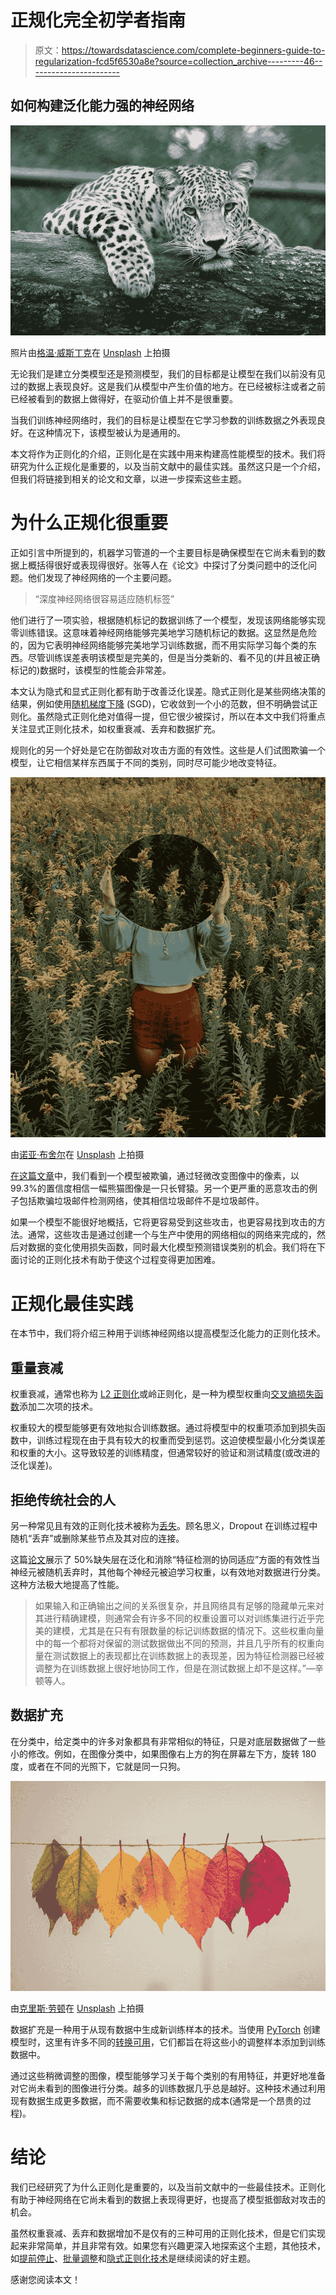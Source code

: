 # 正规化完全初学者指南

> 原文：<https://towardsdatascience.com/complete-beginners-guide-to-regularization-fcd5f6530a8e?source=collection_archive---------46----------------------->

## 如何构建泛化能力强的神经网络

![](img/9a337ba1a3f0c097536cf5b5881ad591.png)

照片由[格温·威斯丁克](https://unsplash.com/@aboeka)在 [Unsplash](https://unsplash.com/photos/I3C1sSXj1i8) 上拍摄

无论我们是建立分类模型还是预测模型，我们的目标都是让模型在我们以前没有见过的数据上表现良好。这是我们从模型中产生价值的地方。在已经被标注或者之前已经被看到的数据上做得好，在驱动价值上并不是很重要。

当我们训练神经网络时，我们的目标是让模型在它学习参数的训练数据之外表现良好。在这种情况下，该模型被认为是通用的。

本文将作为正则化的介绍，正则化是在实践中用来构建高性能模型的技术。我们将研究为什么正规化是重要的，以及当前文献中的最佳实践。虽然这只是一个介绍，但我们将链接到相关的论文和文章，以进一步探索这些主题。

# 为什么正规化很重要

正如引言中所提到的，机器学习管道的一个主要目标是确保模型在它尚未看到的数据上概括得很好或表现得很好。张等人在《论文》中探讨了分类问题中的泛化问题。他们发现了神经网络的一个主要问题。

> “深度神经网络很容易适应随机标签”

他们进行了一项实验，根据随机标记的数据训练了一个模型，发现该网络能够实现零训练错误。这意味着神经网络能够完美地学习随机标记的数据。这显然是危险的，因为它表明神经网络能够完美地学习训练数据，而不用实际学习每个类的东西。尽管训练误差表明该模型是完美的，但是当分类新的、看不见的(并且被正确标记的)数据时，该模型的性能会非常差。

本文认为隐式和显式正则化都有助于改善泛化误差。隐式正则化是某些网络决策的结果，例如使用[随机梯度下降](https://en.wikipedia.org/wiki/Stochastic_gradient_descent) (SGD)，它收敛到一个小的范数，但不明确尝试正则化。虽然隐式正则化绝对值得一提，但它很少被探讨，所以在本文中我们将重点关注显式正则化技术，如权重衰减、丢弃和数据扩充。

规则化的另一个好处是它在防御敌对攻击方面的有效性。这些是人们试图欺骗一个模型，让它相信某样东西属于不同的类别，同时尽可能少地改变特征。

![](img/c3ac1a90f4ba1c38f97abdf0fe916085.png)

由[诺亚·布舍尔](https://unsplash.com/@noahbuscher)在 [Unsplash](https://unsplash.com/photos/M19QtooXPKs) 上拍摄

[在这篇文章](https://openai.com/blog/adversarial-example-research/)中，我们看到一个模型被欺骗，通过轻微改变图像中的像素，以 99.3%的置信度相信一幅熊猫图像是一只长臂猿。另一个更严重的恶意攻击的例子包括欺骗垃圾邮件检测网络，使其相信垃圾邮件不是垃圾邮件。

如果一个模型不能很好地概括，它将更容易受到这些攻击，也更容易找到攻击的方法。通常，这些攻击是通过创建一个与生产中使用的网络相似的网络来完成的，然后对数据的变化使用损失函数，同时最大化模型预测错误类别的机会。我们将在下面讨论的正则化技术有助于使这个过程变得更加困难。

# 正规化最佳实践

在本节中，我们将介绍三种用于训练神经网络以提高模型泛化能力的正则化技术。

## 重量衰减

权重衰减，通常也称为 [L2 正则化](https://en.wikipedia.org/wiki/Regularization_(mathematics))或岭正则化，是一种为模型权重向[交叉熵损失函数](https://machinelearningmastery.com/cross-entropy-for-machine-learning/)添加二次项的技术。

权重较大的模型能够更有效地拟合训练数据。通过将模型中的权重项添加到损失函数中，训练过程现在由于具有较大的权重而受到惩罚。这迫使模型最小化分类误差和权重的大小。这导致较差的训练精度，但通常较好的验证和测试精度(或改进的泛化误差)。

## 拒绝传统社会的人

另一种常见且有效的正则化技术被称为[丢失](https://arxiv.org/pdf/1207.0580.pdf)。顾名思义，Dropout 在训练过程中随机“丢弃”或删除某些节点及其对应的连接。

这篇[论文](https://arxiv.org/abs/1207.0580)展示了 50%缺失层在泛化和消除“特征检测的协同适应”方面的有效性当神经元被随机丢弃时，其他每个神经元被迫学习权重，以有效地对数据进行分类。这种方法极大地提高了性能。

> 如果输入和正确输出之间的关系很复杂，并且网络具有足够的隐藏单元来对其进行精确建模，则通常会有许多不同的权重设置可以对训练集进行近乎完美的建模，尤其是在只有有限数量的标记训练数据的情况下。这些权重向量中的每一个都将对保留的测试数据做出不同的预测，并且几乎所有的权重向量在测试数据上的表现都比在训练数据上的表现差，因为特征检测器已经被调整为在训练数据上很好地协同工作，但是在测试数据上却不是这样。”—辛顿等人。

## 数据扩充

在分类中，给定类中的许多对象都具有非常相似的特征，只是对底层数据做了一些小的修改。例如，在图像分类中，如果图像右上方的狗在屏幕左下方，旋转 180 度，或者在不同的光照下，它就是同一只狗。

![](img/c934217827c092c56a3d92c2209f16bf.png)

由[克里斯·劳顿](https://unsplash.com/@chrislawton)在 [Unsplash](https://unsplash.com/photos/5IHz5WhosQE) 上拍摄

数据扩充是一种用于从现有数据中生成新训练样本的技术。当使用 [PyTorch](https://pytorch.org/docs/stable/index.html) 创建模型时，这里有许多不同的[转换可用](https://pytorch.org/vision/stable/transforms.html)，它们都旨在将这些小的调整样本添加到训练数据中。

通过这些稍微调整的图像，模型能够学习关于每个类别的有用特征，并更好地准备对它尚未看到的图像进行分类。越多的训练数据几乎总是越好。这种技术通过利用现有数据生成更多数据，而不需要收集和标记数据的成本(通常是一个昂贵的过程)。

# 结论

我们已经研究了为什么正则化是重要的，以及当前文献中的一些最佳技术。正则化有助于神经网络在它尚未看到的数据上表现得更好，也提高了模型抵御敌对攻击的机会。

虽然权重衰减、丢弃和数据增加不是仅有的三种可用的正则化技术，但是它们实现起来非常简单，并且非常有效。如果您有兴趣更深入地探索这个主题，其他技术，如[提前停止](https://machinelearningmastery.com/early-stopping-to-avoid-overtraining-neural-network-models/)、[批量调整](https://machinelearningmastery.com/how-to-control-the-speed-and-stability-of-training-neural-networks-with-gradient-descent-batch-size/)和[隐式正则化技术](https://arxiv.org/abs/1709.01953)是继续阅读的好主题。

感谢您阅读本文！